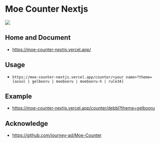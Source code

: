 # Moe Counter Nextjs

<p>
<img src="https://moe-counter-nextjs.vercel.app/counter/debbl?theme=gelbooru">
</p>

## Home and Document 

- https://moe-counter-nextjs.vercel.app/

## Usage 

- `https://moe-counter-nextjs.vercel.app/counter/<your name>?theme=[asoul | gelbooru | moebooru | moebooru-h | rule34]`

## Example 

- https://moe-counter-nextjs.vercel.app/counter/debbl?theme=gelbooru

## Acknowledge

- https://github.com/journey-ad/Moe-Counter
